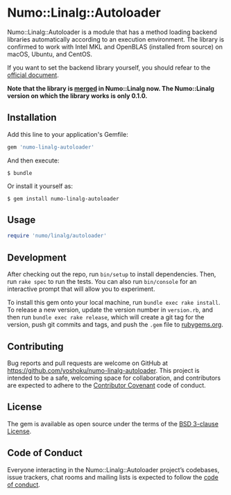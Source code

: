 # Numo::Linalg::Autoloader

Numo::Linalg::Autoloader is a module that has a method loading backend libraries automatically
according to an execution environment.
The library is confirmed to work with Intel MKL and OpenBLAS (installed from source)
on macOS, Ubuntu, and CentOS.

If you want to set the backend library yourself,
you should refear to the [official document](https://github.com/ruby-numo/linalg/blob/master/doc/select-backend.md).

**Note that the library is [merged](https://github.com/ruby-numo/numo-linalg/pull/5) in Numo::Linalg now.
The Numo::Linalg version on which the library works is only 0.1.0.**

## Installation

Add this line to your application's Gemfile:

```ruby
gem 'numo-linalg-autoloader'
```

And then execute:

    $ bundle

Or install it yourself as:

    $ gem install numo-linalg-autoloader

## Usage

```ruby
require 'numo/linalg/autoloader'
```

## Development

After checking out the repo, run `bin/setup` to install dependencies. Then,
run `rake spec` to run the tests. You can also run `bin/console` for an interactive prompt that
will allow you to experiment.

To install this gem onto your local machine, run `bundle exec rake install`.
To release a new version, update the version number in `version.rb`,
and then run `bundle exec rake release`, which will create a git tag for the version,
push git commits and tags, and push the `.gem` file to [rubygems.org](https://rubygems.org).

## Contributing

Bug reports and pull requests are welcome on GitHub at https://github.com/yoshoku/numo-linalg-autoloader.
This project is intended to be a safe, welcoming space for collaboration,
and contributors are expected to adhere to the [Contributor Covenant](http://contributor-covenant.org) code of conduct.

## License

The gem is available as open source under the terms of the [BSD 3-clause License](https://opensource.org/licenses/BSD-3-Clause).

## Code of Conduct

Everyone interacting in the Numo::Linalg::Autoloader project’s codebases, issue trackers,
chat rooms and mailing lists is expected to follow the [code of conduct](https://github.com/yoshoku/numo-linalg-autoloader/blob/master/CODE_OF_CONDUCT.md).
